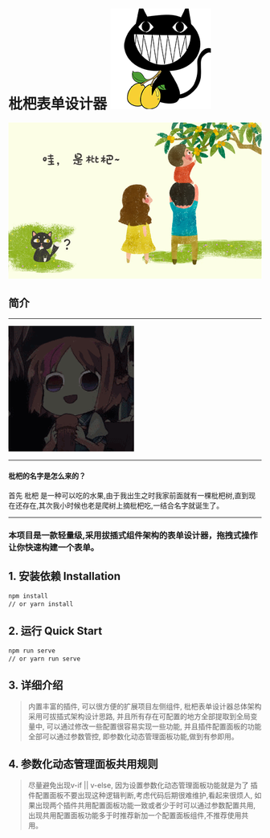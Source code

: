 



# 枇杷表单设计器 ![img.png](public/loquat.png)

![img.png](public/demo/sample.jpg)

## 简介
<hr/>

![img.png](public/demo/kawaii.gif)

<hr/>
<h4>枇杷的名字是怎么来的？</h4>
首先 枇杷 是一种可以吃的水果,由于我出生之时我家前面就有一棵枇杷树,直到现在还存在,其次我小时候也老是爬树上摘枇杷吃,一结合名字就诞生了。
<hr/>
<h3>本项目是一款轻量级,采用拔插式组件架构的表单设计器，拖拽式操作让你快速构建一个表单。
</h3>

## 1. 安装依赖 Installation

```shell
npm install
// or yarn install
```

## 2. 运行 Quick Start

```shell
npm run serve
// or yarn run serve
```

## 3. 详细介绍
>内置丰富的插件,
可以很方便的扩展项目左侧组件,
枇杷表单设计器总体架构采用可拔插式架构设计思路,
并且所有存在可配置的地方全部提取到全局变量中,
可以通过修改一些配置很容易实现一些功能,
并且插件配置面板的功能全部可以通过参数管控,
即参数化动态管理面板功能,做到有参即用。

## 4. 参数化动态管理面板共用规则
>尽量避免出现v-if || v-else,
因为设置参数化动态管理面板功能就是为了
插件配置面板不要出现这种逻辑判断,考虑代码后期很难维护,看起来很烦人,
如果出现两个插件共用配置面板功能一致或者少于时可以通过参数配置共用,
出现共用配置面板功能多于时推荐新加一个配置面板组件,不推荐使用共用。
